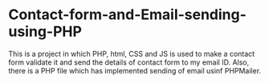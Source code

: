 # Contact-form-and-Email-sending-using-PHP
This is a project in which PHP, html, CSS and JS is used to make a contact form validate it and send the details of contact form to my email ID. Also, there is a PHP file which has implemented sending of email usinf PHPMailer.
